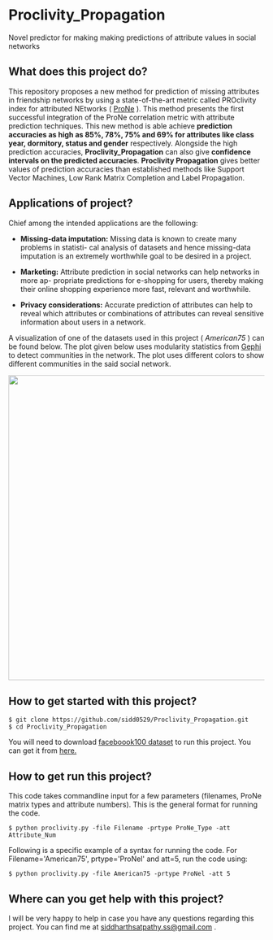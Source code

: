 # Proclivity_Propagation
Novel predictor for making making predictions of attribute values in social networks

## What does this project do?
This repository proposes a new method for prediction of missing attributes in friendship networks by using a state-of-the-art metric called PROclivity index for attributed NEtworks ( [ProNe](https://link.springer.com/chapter/10.1007%2F978-3-319-57454-7_18) ).  This method presents the first successful integration of the ProNe correlation metric with attribute prediction techniques. This new method is able achieve **prediction accuracies as high as 85%, 78%, 75% and 69% for attributes like class year, dormitory, status and gender** respectively. Alongside the high prediction accuracies, **Proclivity_Propagation** can also give **confidence intervals on the predicted accuracies**. **Proclivity Propagation** gives better values of prediction accuracies than established methods like Support Vector Machines, Low Rank Matrix Completion and Label Propagation.

## Applications of project?
Chief among the intended applications are the following:

* **Missing-data imputation:** Missing data is known to create many problems in statisti- cal analysis of datasets and hence missing-data imputation is an extremely worthwhile goal to be desired in a project.

* **Marketing:** Attribute prediction in social networks can help networks in more ap- propriate predictions for e-shopping for users, thereby making their online shopping experience more fast, relevant and worthwhile. 

* **Privacy considerations:** Accurate prediction of attributes can help to reveal which attributes or combinations of attributes can reveal sensitive information about users in a network. 


A visualization of one of the datasets used in this project ( *American75* ) can be found below. The plot given below uses modularity statistics from [Gephi](https://gephi.org/) to detect communities in the network. The plot uses different colors to show different communities in the said social network.

<img src="https://user-images.githubusercontent.com/26308648/51215393-cd783100-18ee-11e9-88db-b58df3719fbd.png" width="600">


## How to get started with this project?
```
$ git clone https://github.com/sidd0529/Proclivity_Propagation.git
$ cd Proclivity_Propagation
```

You will need to download [faceboook100 dataset](https://www.sciencedirect.com/science/article/pii/S0378437111009186) to run this project. You can get it from [here.](https://drive.google.com/drive/folders/1wPF1eSdj-44O3snk03N4w1yk8TCi09Mc?usp=sharing)


## How to get run this project?
This code takes commandline input for a few parameters (filenames, ProNe matrix types and attribute numbers). This is the general format for running the code.
```
$ python proclivity.py -file Filename -prtype ProNe_Type -att Attribute_Num
```

Following is a specific example of a syntax for running the code. For Filename='American75', prtype='ProNel' and att=5, run the code using:
```
$ python proclivity.py -file American75 -prtype ProNel -att 5
```



## Where can you get help with this project?
I will be very happy to help in case you have any questions regarding this project. You can find me at siddharthsatpathy.ss@gmail.com .

